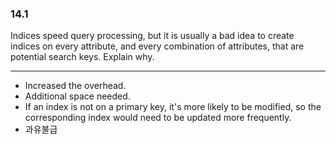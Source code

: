 ### 14.1

Indices speed query processing, but it is usually a bad idea to create indices on
every attribute, and every combination of attributes, that are potential search
keys. Explain why.

---


+ Increased the overhead.
+ Additional space needed.
+ If an index is not on a primary key, it's more likely to be modified, so the corresponding index would need to be updated more frequently.
+ 과유불급
